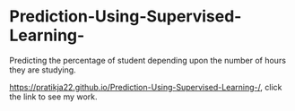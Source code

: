 # Prediction-Using-Supervised-Learning-
Predicting the percentage of student depending upon the number of hours they are studying.

https://pratikja22.github.io/Prediction-Using-Supervised-Learning-/, click the link to see my work.
